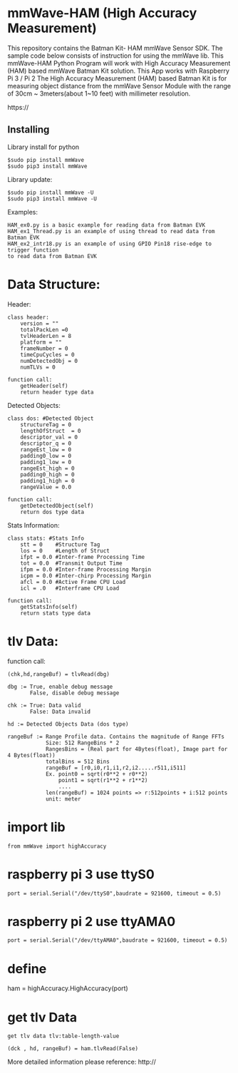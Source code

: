# mmWave-HAM (High Accuracy Measurement)
This repository contains the Batman Kit- HAM mmWave Sensor SDK. 
The sample code below consists of instruction for using the mmWave lib.
This mmWave-HAM Python Program will work with High Accuracy Measurement (HAM) based mmWave Batman Kit solution.
This App works with Raspberry Pi 3 / Pi 2
The High Accuracy Measurement (HAM) based Batman Kit is for measuring object distance 
from the mmWave Sensor Module with the range of 30cm ~ 3meters(about 1~10 feet) 
with millimeter resolution.

https://

## Installing

Library install for python

	$sudo pip install mmWave
	$sudo pip3 install mmWave

Library update:

	$sudo pip install mmWave -U
	$sudo pip3 install mmWave -U

Examples:

	HAM_ex0.py is a basic example for reading data from Batman EVK
 	HAM_ex1_Thread.py is an example of using thread to read data from Batman EVK
 	HAM_ex2_intr18.py is an example of using GPIO Pin18 rise-edge to trigger function 
	to read data from Batman EVK

# Data Structure:

Header:

	class header: 
		version = ""
		totalPackLen =0
		tvlHeaderLen = 8
		platform = ""
		frameNumber = 0
		timeCpuCycles = 0
		numDetectedObj = 0
		numTLVs = 0
		
	function call: 
		getHeader(self)
		return header type data
				
Detected Objects:

	class dos: #Detected Object
		structureTag = 0
		lengthOfStruct  = 0 
		descriptor_val = 0
		descriptor_q = 0
		rangeEst_low = 0
		padding0_low = 0
		padding1_low = 0
		rangeEst_high = 0
		padding0_high = 0
		padding1_high = 0
		rangeValue = 0.0
	
	function call:
		getDetectedObject(self)
		return dos type data

Stats Information:

	class stats: #Stats Info
		stt = 0    #Structure Tag
		los = 0    #Length of Struct
		ifpt = 0.0 #Inter-frame Processing Time
		tot = 0.0  #Transmit Output Time
		ifpm = 0.0 #Inter-frame Processing Margin
		icpm = 0.0 #Inter-chirp Processing Margin
		afcl = 0.0 #Active Frame CPU Load
		icl = .0   #Interframe CPU Load

	function call: 
		getStatsInfo(self)
		return stats type data
				
# tlv Data:
function call:

	(chk,hd,rangeBuf) = tlvRead(dbg)

	dbg := True, enable debug message
	       False, disable debug message
         
	chk := True: Data valid
		   False: Data invalid
		   
	hd := Detected Objects Data (dos type)
	
	rangeBuf := Range Profile data. Contains the magnitude of Range FFTs
				Size: 512 RangeBins * 2
				RangesBins = (Real part for 4Bytes(float), Image part for 4 Bytes(float))
				totalBins = 512 Bins
				rangeBuf = [r0,i0,r1,i1,r2,i2.....r511,i511]
				Ex. point0 = sqrt(r0**2 + r0**2)
					point1 = sqrt(r1**2 + r1**2)
					....
				len(rangeBuf) = 1024 points => r:512points + i:512 points
				unit: meter


# import lib

	from mmWave import highAccuracy

# raspberry pi 3 use ttyS0
	port = serial.Serial("/dev/ttyS0",baudrate = 921600, timeout = 0.5)

# raspberry pi 2 use ttyAMA0
	port = serial.Serial("/dev/ttyAMA0",baudrate = 921600, timeout = 0.5)

# define 
ham = highAccuracy.HighAccuracy(port)

# get tlv Data
	get tlv data tlv:table-length-value
	
	(dck , hd, rangeBuf) = ham.tlvRead(False)

More detailed information please reference:
http://
